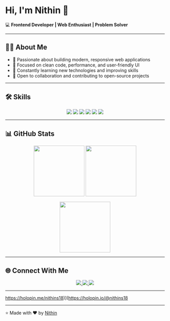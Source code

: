 # Hi, I'm Nithin 👋  

💻 **Frontend Developer | Web Enthusiast | Problem Solver**  

---

## 👨‍💻 About Me
- 🔹 Passionate about building modern, responsive web applications  
- 🔹 Focused on clean code, performance, and user-friendly UI  
- 🔹 Constantly learning new technologies and improving skills  
- 🔹 Open to collaboration and contributing to open-source projects  

---

## 🛠 Skills
<p align="center">
  <img src="https://img.shields.io/badge/HTML-E34F26?style=for-the-badge&logo=html5&logoColor=white" />
  <img src="https://img.shields.io/badge/CSS-1572B6?style=for-the-badge&logo=css3&logoColor=white" />
  <img src="https://img.shields.io/badge/JavaScript-F7DF1E?style=for-the-badge&logo=javascript&logoColor=black" />
  <img src="https://img.shields.io/badge/React-61DAFB?style=for-the-badge&logo=react&logoColor=black" />
  <img src="https://img.shields.io/badge/Tailwind_CSS-06B6D4?style=for-the-badge&logo=tailwind-css&logoColor=white" />
  <img src="https://img.shields.io/badge/Git-F05032?style=for-the-badge&logo=git&logoColor=white" />
</p>

---

## 📊 GitHub Stats
<p align="center">
  <img src="https://github-readme-stats.vercel.app/api?username=NITHIN-S-18&show_icons=true&theme=tokyonight" height="160" />
  <img src="https://github-readme-streak-stats.herokuapp.com/?user=NITHIN-S-18&theme=tokyonight" height="160" />
</p>

<p align="center">
  <img src="https://github-readme-stats.vercel.app/api/top-langs/?username=NITHIN-S-18&layout=compact&theme=tokyonight" height="160"/>
</p>

---

## 🌐 Connect With Me  
<p align="center">
  <a href="mailto:nithin.s.nithin77@gmail.com">
    <img src="https://img.shields.io/badge/Gmail-D14836?style=for-the-badge&logo=gmail&logoColor=white" />
  </a>
  <a href="https://linkedin.com/in/nithin-s-9493482a5">
    <img src="https://img.shields.io/badge/LinkedIn-0077B5?style=for-the-badge&logo=linkedin&logoColor=white" />
  </a>
  <a href="https://github.com/NITHIN-S-18">
    <img src="https://img.shields.io/badge/GitHub-000000?style=for-the-badge&logo=github&logoColor=white" />
  </a>
</p>

---

https://holopin.me/nithins18)](https://holopin.io/@nithins18

---

⭐️ Made with ❤️ by [Nithin](https://github.com/NITHIN-S-18)  
